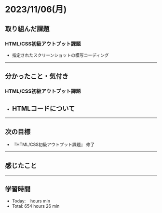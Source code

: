 # 2023/11/06(月) 

## 取り組んだ課題
### HTML/CSS初級アウトプット課題
- 指定されたスクリーンショットの模写コーディング
---

## 分かったこと・気付き
### HTML/CSS初級アウトプット課題
- HTMLコードについて
  - 
---

## 次の目標
- 『HTML/CSS初級アウトプット課題』 修了
---

## 感じたこと

---

## 学習時間
- Today:&nbsp;&nbsp;&nbsp;  hours  min
- Total: 654 hours 26 min
